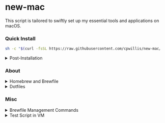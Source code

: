 # new-mac

This script is tailored to swiftly set up my essential tools and applications on macOS.

### Quick Install

```sh
sh -c "$(curl -fsSL https://raw.githubusercontent.com/cpwillis/new-mac/main/install.sh)"
```

<details>
  <summary>Post-Installation</summary>

- iStat Menus, Import Preferences `(~/Documents/Misc)`
- Alfred, Set Preferences Folder `(~/Documents/Misc)`
- Insta360 Link Controller, [Download](https://www.insta360.com/download/insta360-link)
</details>

### About

<details>
  <summary>Homebrew and Brewfile</summary>

Homebrew is an unofficial package manager for macOS, simplifying the installation, updating, and management of user applications. Utilizing Git and Ruby, it installs packages within its prefix and symlinks them to the appropriate locations on disk, providing flexibility for customization and easy rollback of changes. Accessed via the terminal with the `brew` command, Homebrew also offers an unofficial GUI called Cakebrew. The Brewfile defines a list of packages to install on your system, featuring keywords like `brew`, `cask`, `tap`, and `mas`, each serving specific purposes as detailed in the documentation's terminology section. Lines starting with brew install pre-compiled binary packages, casks install GUI applications, taps add extra repositories, and mas enables installation of apps from the Apple App Store directly within your Brewfile.

</details>

<details>
  <summary>Dotfiles</summary>

Dotfiles, customizable configuration files typically stored in the user's home directory or `~/.config`, are named with a dot prefix (e.g., `.gitconfig`, `.zshrc`, `.vimrc`). Managed via Git, they enable effortless backups, rollbacks, and synchronization across environments, ensuring a consistent setup on multiple machines and expediting the process of setting up a new system.

Prioritizing security when managing dotfiles is paramount due to the potential inclusion of sensitive information like SSH keys or passwords. Solutions encompass utilizing `.gitignore` to prevent committing private files and ensuring setups aren't reliant on them. Encryption options such as `pass` or plain GPG bolster security. Additionally, tools like Git-crypt provide GPG-based encryption tailored for Git repositories, furnishing plaintext fallback versions to prevent errors if GPG keys are absent.

</details>

### Misc

<details>
  <summary>Brewfile Management Commands</summary>

- Install from Brewfile at current path: `$ brew bundle`
- Install from specific Brewfile: `$ brew bundle --file=[path/to/file]`
- Create Brewfile from installed packages: `$ brew bundle dump`
- Uninstall formulae not in Brewfile: `$ brew bundle cleanup --force`
- Check for install or upgrade in Brewfile: `$ brew bundle check`
- Output all Brewfile entries: `$ brew bundle list --all`
</details>

<details>
  <summary>Test Script in VM</summary>

It's advisable to test your script on a fresh Mac VM to ensure proper functionality. Installing on a clean Mac install allows you to identify potential issues that may not surface when repeatedly running the script on your own computer.

- **Intel**: Install Intel Mac OS VMs using [Virtualbox](https://github.com/myspaghetti/macos-virtualbox).
- **Apple Silicon (M1/M2)**: Utilize [VirtualBuddy](https://github.com/insidegui/VirtualBuddy) to run Mac OS VMs using Apple's Virtualization framework.

</details>
